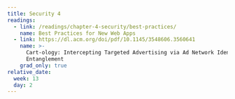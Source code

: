 ```yaml
---
title: Security 4
readings:
  - link: /readings/chapter-4-security/best-practices/
    name: Best Practices for New Web Apps
  - link: https://dl.acm.org/doi/pdf/10.1145/3548606.3560641
    name: >-
      Cart-ology: Intercepting Targeted Advertising via Ad Network Identity
      Entanglement
    grad_only: true
relative_date:
  week: 13
  day: 2
---
```

